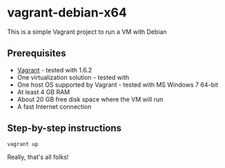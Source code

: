 vagrant-debian-x64
==================

This is a simple Vagrant project to run a VM with Debian

Prerequisites
-------------

* [Vagrant](http://www.vagrantup.com/) - tested with 1.6.2
* One virtualization solution - tested with 
* One host OS supported by Vagrant - tested with MS Windows 7 64-bit
* At least 4 GB RAM
* About 20 GB free disk space where the VM will run
* A fast Internet connection

Step-by-step instructions
-------------------------

    vagrant up

Really, that's all folks!
